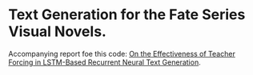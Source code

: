 # Text Generation for the Fate Series Visual Novels.


Accompanying report foe this code: [On the Effectiveness of Teacher Forcing in LSTM-Based Recurrent Neural Text Generation](https://drive.google.com/file/d/1hl7Qar1L-oTR0rC3mqqm517ssjYU-a5w/view?usp=sharing).
